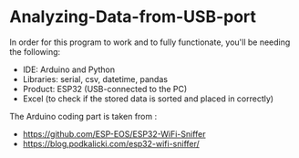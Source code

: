 # Analyzing-Data-from-USB-port

In order for this program to work and to fully functionate, 
you'll be needing the following: 

* IDE: Arduino and Python
* Libraries: serial, csv, datetime, pandas
* Product: ESP32 (USB-connected to the PC)
* Excel (to check if the stored data is sorted and placed in correctly)

The Arduino coding part is taken from :
* https://github.com/ESP-EOS/ESP32-WiFi-Sniffer
* https://blog.podkalicki.com/esp32-wifi-sniffer/


